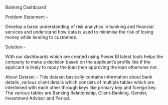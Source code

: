 Banking Dashboard


Problem Statement –


Develop a basic understanding of risk analytics in banking and financial services and understand how data is used to minimise the risk of losing money while lending to customers.


Solution – 


With our dashboards which are created using Power BI latest tools helps the company to make a decision based on the applicant’s profile like if the applicant is likely to repay the loan then approving the loan otherwise not.


About Dataset – 
This dataset basically contains information about bank details ,various client details which consists of multiple tables which are interlinked with each other through keys like primary key and foreign key.
The various tables are Banking Relationship, Client-Banking, Gender, Investment Advisor and Period.
